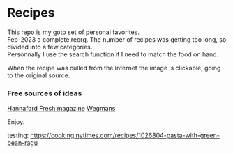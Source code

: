 # Recipes
This repo is my goto set of personal favorites.  
Feb-2023 a complete reorg.  The number of recipes was getting too long, so divided into a few categories.  
Personnally I use the search function if I need to match the food on hand.  

When the recipe was culled from the Internet the image is clickable, going to the original source.

### Free sources of ideas
[Hannaford Fresh magazine](https://www.hannaford.com/recipes)
[Wegmans](https://shop.wegmans.com/shop/recipes)

Enjoy.  

testing: https://cooking.nytimes.com/recipes/1026804-pasta-with-green-bean-ragu
